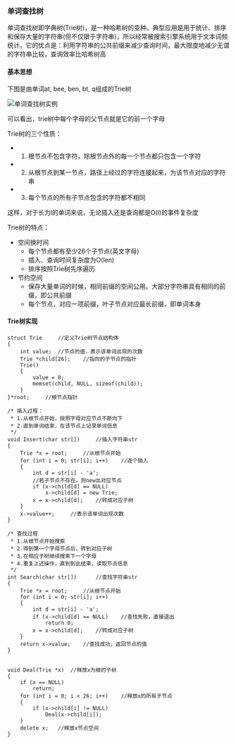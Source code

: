 ### 单词查找树

单词查找树即字典树(Trie树)，是一种哈希树的变种。典型应用是用于统计、排序和保存大量的字符串(但不仅限于字符串)，所以经常被搜索引擎系统用于文本词频统计。它的优点是：利用字符串的公共前缀来减少查询时间，最大限度地减少无谓的字符串比较，查询效率比哈希树高

#### 基本思想

下图是由单词at, bee, ben, bt, q组成的Trie树

![单词查找树实例](img/trie_tree_example1.jpg)

可以看出，trie树中每个字母的父节点就是它的前一个字母

Trie树的三个性质：

- 1. 根节点不包含字符，除根节点外的每一个节点都只包含一个字符
- 2. 从根节点到某一节点，路径上经过的字符连接起来，为该节点对应的字符串
- 3. 每个节点的所有子节点包含的字符都不相同

这样，对于长为l的单词来说，无论插入还是查询都是O(l)的事件复杂度

Trie树的特点：

- 空间换时间
    - 每个节点都有至少26个子节点(英文字母)
    - 插入、查询时间复杂度为O(len)
    - 排序按照Trie树先序遍历
- 节约空间
    - 保存大量单词的时候，相同前缀的空间公用。大部分字符串具有相同的前缀，即公共前缀
    - 每个节点，对应一项前缀，叶子节点对应最长前缀，即单词本身

#### Trie树实现

```
struct Trie     //定义Trie树节点结构体
{
    int value;  //节点的值，表示该单词出现的次数
    Trie *child[26];    //指向的子节点的指针
    Trie()
    {
        value = 0;
        memset(child, NULL, sizeof(child));
    }
}*root;     //根节点指针

/* 插入过程：
 * 1.从根节点开始，按照字母对应节点不断向下
 * 2.直到单词结束，在该节点上记录单词信息
 */
void Insert(char str[])     //插入字符串str
{
    Trie *x = root;     //从根节点开始
    for (int i = 0; str[i]; i++)    //逐个插入
    {
        int d = str[i] - 'a';
        //若子节点不存在，则new出对应节点
        if (x->child[d] == NULL)
            x->child[d] = new Trie;
        x = x->child[d];    //转成对应子树
    }
    x->value++;     //表示该单词出现次数
}

/* 查找过程
 * 1.从根节点开始搜索
 * 2.得到第一个字母节点后，转到对应子树
 * 3.在相应子树继续搜索下一个字母
 * 4.重复上述操作，直到到此结束，读取节点信息
 */
int Search(char str[])      //查找字符串str
{
    Trie *x = root;     //从根节点开始
    for (int i = 0; str[i]; i++)
    {
        int d = str[i] - 'a';
        if (x->child[d] == NULL)    //查找失败，直接退出
            return 0;
        x = x->child[d];    //转成对应子树
    }
    return x->value;    //查找成功，返回节点的值
}


void Deal(Trie *x)  //释放x为根的子树
{
    if (x == NULL)
        return;
    for (int i = 0; i < 26; i++)    //释放x的所有子节点
    {
        if (x->child[i] != NULL)
            Deal(x->child[i]);
    }
    delete x;   //释放x节点空间
}
```

